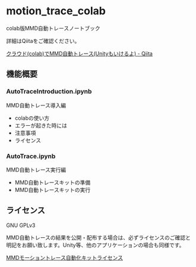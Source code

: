 # motion_trace_colab

colab版MMD自動トレースノートブック

詳細はQiitaをご確認ください。

[クラウド(colab)でMMD自動トレース(Unityもいけるよ) - Qiita](https://qiita.com/miu200521358/items/fb0a7bcf2764d7797e26)

## 機能概要

### AutoTraceIntroduction.ipynb

MMD自動トレース導入編

 - colabの使い方
 - エラーが起きた時には
 - 注意事項
 - ライセンス
 
### AutoTrace.ipynb

MMD自動トレース実行編

- MMD自動トレースキットの準備
- MMD自動トレースキットの実行

## ライセンス
GNU GPLv3

MMD自動トレースの結果を公開・配布する場合は、必ずライセンスのご確認と明記をお願い致します。Unity等、他のアプリケーションの場合も同様です。

[MMDモーショントレース自動化キットライセンス](https://ch.nicovideo.jp/miu200521358/blomaga/ar1686913)

